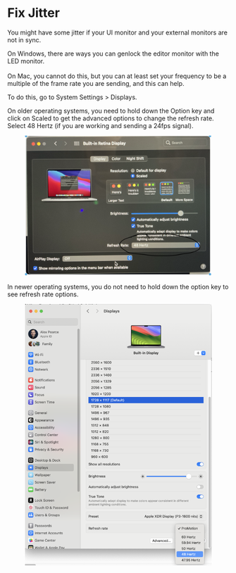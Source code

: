 # Fix Jitter

You might have some jitter if your UI monitor and your external monitors are not in sync.&#x20;

On Windows, there are ways you can genlock the editor monitor with the LED monitor. \
\
On Mac, you cannot do this, but you can at least set your frequency to be a multiple of the frame rate you are sending, and this can help.

To do this, go to System Settings > Displays.

On older operating systems, you need to hold down the Option key and click on Scaled to get the advanced options to change the refresh rate. Select 48 Hertz (if you are working and sending a 24fps signal).&#x20;

<figure><img src="../../.gitbook/assets/image (15).png" alt=""><figcaption></figcaption></figure>

In newer operating systems, you do not need to hold down the option key to see refresh rate options.

<figure><img src="../../.gitbook/assets/image (1) (1).png" alt=""><figcaption></figcaption></figure>

